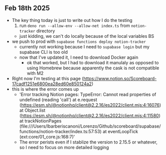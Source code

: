 ## Feb 18th 2025

- The key thing today is just to write out how I do the testing
    1. run `deno run --allow-env --allow-net index.ts` from `notion-tracker` directory
    - just kidding, we can't do locally because of the local variables BS
- we push to prod with `supabase functions deploy notion-tracker` 
    - currently not working because I need to `supabase login` but my supabase CLI is too old
    - now that I've updated it, I need to download Docker again
        - ok that worked, but I had to download it manulaly as opposed to using Homebrew because apparently the cask is not compatible with M2
- Right now I'm testing at this page (https://www.notion.so/Scoreboard-17cadf1251e6800ea28ed60e850124a2)
- this is where the error comes up 
    - 'Error tracking Notion pages: TypeError: Cannot read properties of undefined (reading 'call')
    at e.request (https://esm.sh/@notionhq/client@2.2.16/es2022/client.mjs:4:16076)
    at Object.list (https://esm.sh/@notionhq/client@2.2.16/es2022/client.mjs:4:11580)
    at trackNotionPages (file:///Users/lbarberiscanoni/Lorenzo/Github/scoreboard/supabase/functions/notion-tracker/index.ts:57:53)
    at eventLoopTick (ext:core/01_core.js:168:7)'
    - The error perists even if I stablize the version to 2.15.5 or whatever, so I need to focus on more detailed logging
